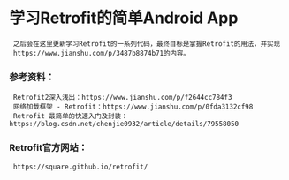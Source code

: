 # 学习Retrofit的简单Android App
     之后会在这里更新学习Retrofit的一系列代码，最终目标是掌握Retrofit的用法，并实现
     https://www.jianshu.com/p/3487b8874b71的内容。

### 参考资料：
     Retrofit2深入浅出：https://www.jianshu.com/p/f2644cc784f3
     网络加载框架 - Retrofit：https://www.jianshu.com/p/0fda3132cf98
     Retrofit 最简单的快速入门及封装：https://blog.csdn.net/chenjie0932/article/details/79558050
### Retrofit官方网站：
     https://square.github.io/retrofit/